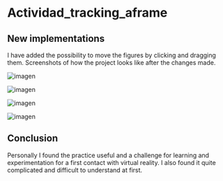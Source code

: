 # Actividad_tracking_aframe
## New implementations
I have added the possibility to move the figures by clicking and dragging them.
Screenshots of how the project looks like after the changes made.

![imagen](https://github.com/AdonayXII/Actividad_tracking_aframe/assets/118464117/031a7396-d126-465d-9de5-afb2a6610c5d)

![imagen](https://github.com/AdonayXII/Actividad_tracking_aframe/assets/118464117/43bed302-0389-4ff9-ad96-0cc10843f2b3)

![imagen](https://github.com/AdonayXII/Actividad_tracking_aframe/assets/118464117/1e1e954a-f710-452e-8bf6-1ee2e1d5a5ad)

![imagen](https://github.com/AdonayXII/Actividad_tracking_aframe/assets/118464117/9e08bc38-db93-4e30-afd5-1efe4a648ca7)

## Conclusion
Personally I found the practice useful and a challenge for learning and experimentation for a first contact with virtual reality. I also found it quite complicated and difficult to understand at first.
